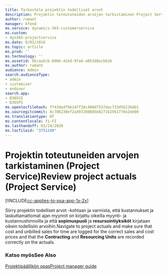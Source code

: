 ```yaml
---
title: Tarkastele projektin todelliset arvot
description: Projektin toteutuneiden arvojen tarkistaminen Project Servicessä
author: rumant
manager: kfend
ms.service: dynamics-365-customerservice
ms.custom:
- dyn365-projectservice
ms.date: 8/03/2018
ms.topic: article
ms.prod: ''
ms.technology: ''
ms.assetid: 95caa5cb-8966-42ed-97a8-a053d8ecbb26
ms.author: rumant
audience: Admin
search.audienceType:
- admin
- customizer
- enduser
search.app:
- D365CE
- D365PS
ms.openlocfilehash: ff43dedf6614ff28c486d7537dac733d56236db1
ms.sourcegitcommit: 8c786230ef2a497280885b827162561776e2eb00
ms.translationtype: HT
ms.contentlocale: fi-FI
ms.lasthandoff: 03/24/2020
ms.locfileid: "3751249"
---
```

# <a name="review-project-actuals-project-service"></a><span data-ttu-id="f82eb-103">Projektin toteutuneiden arvojen tarkistaminen (Project Service)</span><span class="sxs-lookup"><span data-stu-id="f82eb-103">Review project actuals (Project Service)</span></span>

[!INCLUDE[cc-applies-to-psa-app-1x-2x](../includes/cc-applies-to-psa-app-1x-2x.md)]

<span data-ttu-id="f82eb-104">Siirry projektin todelliset arvot -kohtaan ja varmista, että kustannukset ja laskuttamattomat ajan myynnit on kirjattu oikeilla myynti- ja kustannushinnoilla ja että **sopimuspuoli** ja **resursointiyksiköt** kirjataan oikein todellisiin arvoihin.</span><span class="sxs-lookup"><span data-stu-id="f82eb-104">Navigate to project actuals and make sure that cost and unbilled sales for time are logged for the correct sales and cost prices and that the **Contracting** and **Resourcing Units** are recorded correctly on the actuals.</span></span>  
  
### <a name="see-also"></a><span data-ttu-id="f82eb-105">Katso myös</span><span class="sxs-lookup"><span data-stu-id="f82eb-105">See Also</span></span>  
 [<span data-ttu-id="f82eb-106">Projektipäällikön opas</span><span class="sxs-lookup"><span data-stu-id="f82eb-106">Project manager guide</span></span>](../project-service/project-manager-guide.md)

